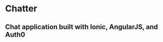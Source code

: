 Chatter
====================

Chat application built with Ionic, AngularJS, and Auth0
------------

